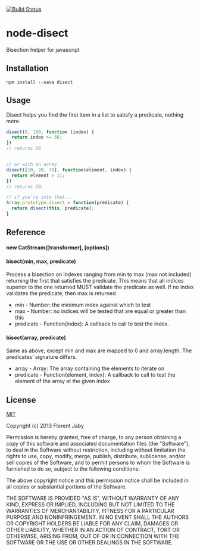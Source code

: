 [![Build Status](https://travis-ci.org/Floby/node-disect.png)](https://travis-ci.org/Floby/node-disect)

# node-disect

Bisection helper for javascript

## Installation

    npm install --save disect

## Usage

Disect helps you find the first item in a list to satisfy a predicate,
nothing more.

```javascript
disect(0, 100, function (index) {
  return index >= 56;
})
// returns 56


// or with an array
disect([10, 20, 30], function(element, index) {
  return element > 11;
})
// returns 20;

// if you're into that...
Array.prototype.disect = function(predicate) {
  return disect(this, predicate);
}
```

## Reference

#### new CatStream([transformer], [options])
#### bisect(min, max, predicate)

Process a bisection on indexes ranging from min to max (max not included) returning the first
that satisfies the predicate. This means that all indices superior to the one returned MUST 
validate the predicate as well.
If no index validates the predicate, then max is returned

* min - Number: the minimum index against which to test
* max - Number: no indices will be tested that are equal or greater than this
* predicate - Function(index): A callback to call to test the index.

#### bisect(array, predicate)

Same as above, except min and max are mapped to 0 and array.length.
The predicates' signature differs.

* array - Array: The array containing the elements to iterate on
* predicate - Function(element, index): A callback to call to test the element of the array at the given index

## License

[MIT](http://opensource.org/licenses/MIT)

Copyright (c) 2013 Florent Jaby

Permission is hereby granted, free of charge, to any person obtaining a copy of this software and associated documentation files (the "Software"), to deal in the Software without restriction, including without limitation the rights to use, copy, modify, merge, publish, distribute, sublicense, and/or sell copies of the Software, and to permit persons to whom the Software is furnished to do so, subject to the following conditions:

The above copyright notice and this permission notice shall be included in all copies or substantial portions of the Software.

THE SOFTWARE IS PROVIDED "AS IS", WITHOUT WARRANTY OF ANY KIND, EXPRESS OR IMPLIED, INCLUDING BUT NOT LIMITED TO THE WARRANTIES OF MERCHANTABILITY, FITNESS FOR A PARTICULAR PURPOSE AND NONINFRINGEMENT. IN NO EVENT SHALL THE AUTHORS OR COPYRIGHT HOLDERS BE LIABLE FOR ANY CLAIM, DAMAGES OR OTHER LIABILITY, WHETHER IN AN ACTION OF CONTRACT, TORT OR OTHERWISE, ARISING FROM, OUT OF OR IN CONNECTION WITH THE SOFTWARE OR THE USE OR OTHER DEALINGS IN THE SOFTWARE.
